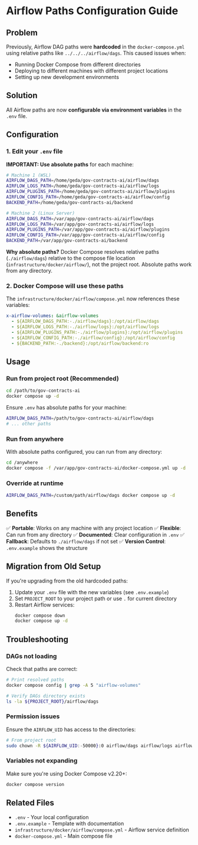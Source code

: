 # Airflow Paths Configuration Guide

## Problem

Previously, Airflow DAG paths were **hardcoded** in the `docker-compose.yml` using relative paths like `../../../airflow/dags`. This caused issues when:

- Running Docker Compose from different directories
- Deploying to different machines with different project locations
- Setting up new development environments

## Solution

All Airflow paths are now **configurable via environment variables** in the `.env` file.

## Configuration

### 1. Edit your `.env` file

**IMPORTANT: Use absolute paths** for each machine:

```bash
# Machine 1 (WSL)
AIRFLOW_DAGS_PATH=/home/geda/gov-contracts-ai/airflow/dags
AIRFLOW_LOGS_PATH=/home/geda/gov-contracts-ai/airflow/logs
AIRFLOW_PLUGINS_PATH=/home/geda/gov-contracts-ai/airflow/plugins
AIRFLOW_CONFIG_PATH=/home/geda/gov-contracts-ai/airflow/config
BACKEND_PATH=/home/geda/gov-contracts-ai/backend

# Machine 2 (Linux Server)
AIRFLOW_DAGS_PATH=/var/app/gov-contracts-ai/airflow/dags
AIRFLOW_LOGS_PATH=/var/app/gov-contracts-ai/airflow/logs
AIRFLOW_PLUGINS_PATH=/var/app/gov-contracts-ai/airflow/plugins
AIRFLOW_CONFIG_PATH=/var/app/gov-contracts-ai/airflow/config
BACKEND_PATH=/var/app/gov-contracts-ai/backend
```

**Why absolute paths?** Docker Compose resolves relative paths (`./airflow/dags`) relative to the compose file location (`infrastructure/docker/airflow/`), not the project root. Absolute paths work from any directory.

### 2. Docker Compose will use these paths

The `infrastructure/docker/airflow/compose.yml` now references these variables:

```yaml
x-airflow-volumes: &airflow-volumes
  - ${AIRFLOW_DAGS_PATH:-./airflow/dags}:/opt/airflow/dags
  - ${AIRFLOW_LOGS_PATH:-./airflow/logs}:/opt/airflow/logs
  - ${AIRFLOW_PLUGINS_PATH:-./airflow/plugins}:/opt/airflow/plugins
  - ${AIRFLOW_CONFIG_PATH:-./airflow/config}:/opt/airflow/config
  - ${BACKEND_PATH:-./backend}:/opt/airflow/backend:ro
```

## Usage

### Run from project root (Recommended)

```bash
cd /path/to/gov-contracts-ai
docker compose up -d
```

Ensure `.env` has absolute paths for your machine:
```bash
AIRFLOW_DAGS_PATH=/path/to/gov-contracts-ai/airflow/dags
# ... other paths
```

### Run from anywhere

With absolute paths configured, you can run from any directory:

```bash
cd /anywhere
docker compose -f /var/app/gov-contracts-ai/docker-compose.yml up -d
```

### Override at runtime

```bash
AIRFLOW_DAGS_PATH=/custom/path/airflow/dags docker compose up -d
```

## Benefits

✅ **Portable**: Works on any machine with any project location
✅ **Flexible**: Can run from any directory
✅ **Documented**: Clear configuration in `.env`
✅ **Fallback**: Defaults to `./airflow/dags` if not set
✅ **Version Control**: `.env.example` shows the structure

## Migration from Old Setup

If you're upgrading from the old hardcoded paths:

1. Update your `.env` file with the new variables (see `.env.example`)
2. Set `PROJECT_ROOT` to your project path or use `.` for current directory
3. Restart Airflow services:
   ```bash
   docker compose down
   docker compose up -d
   ```

## Troubleshooting

### DAGs not loading

Check that paths are correct:
```bash
# Print resolved paths
docker compose config | grep -A 5 "airflow-volumes"

# Verify DAGs directory exists
ls -la ${PROJECT_ROOT}/airflow/dags
```

### Permission issues

Ensure the `AIRFLOW_UID` has access to the directories:
```bash
# From project root
sudo chown -R ${AIRFLOW_UID:-50000}:0 airflow/dags airflow/logs airflow/plugins
```

### Variables not expanding

Make sure you're using Docker Compose v2.20+:
```bash
docker compose version
```

## Related Files

- `.env` - Your local configuration
- `.env.example` - Template with documentation
- `infrastructure/docker/airflow/compose.yml` - Airflow service definition
- `docker-compose.yml` - Main compose file
